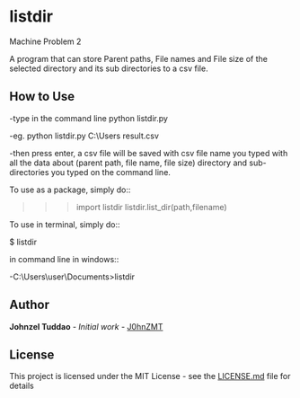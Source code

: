 # listdir
Machine Problem 2

A program that can store Parent paths, File names and File size of the selected directory and its sub directories to a csv file.

## How to Use
-type in the command line python listdir.py <directory path> <csv file name>

-eg. python listdir.py C:\Users result.csv

-then press enter, a csv file will be saved with csv file name you typed with all the data about (parent path, file name, file size) directory and sub-directories you typed on the command line.

To use as a package, simply do::

>>>import listdir
>>>listdir.list_dir(path,filename)

To use in terminal, simply do::

$ listdir <path> <file name>

in command line in windows::

-C:\Users\user\Documents\>listdir <path> <file name>


## Author
**Johnzel Tuddao** - *Initial work* - [J0hnZMT](https://github.com/J0hnZMT)

## License
This project is licensed under the MIT License - see the [LICENSE.md](LICENSE.md) file for details

